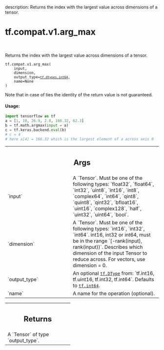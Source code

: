 description: Returns the index with the largest value across dimensions of a tensor.

<div itemscope itemtype="http://developers.google.com/ReferenceObject">
<meta itemprop="name" content="tf.compat.v1.arg_max" />
<meta itemprop="path" content="Stable" />
</div>

# tf.compat.v1.arg_max

<!-- Insert buttons and diff -->

<table class="tfo-notebook-buttons tfo-api nocontent" align="left">

</table>



Returns the index with the largest value across dimensions of a tensor.

<pre class="devsite-click-to-copy prettyprint lang-py tfo-signature-link">
<code>tf.compat.v1.arg_max(
    input,
    dimension,
    output_type=<a href="../../../tf/dtypes.md#int64"><code>tf.dtypes.int64</code></a>,
    name=None
)
</code></pre>



<!-- Placeholder for "Used in" -->

Note that in case of ties the identity of the return value is not guaranteed.

#### Usage:

```python
import tensorflow as tf
a = [1, 10, 26.9, 2.8, 166.32, 62.3]
b = tf.math.argmax(input = a)
c = tf.keras.backend.eval(b)
# c = 4
# here a[4] = 166.32 which is the largest element of a across axis 0
```



<!-- Tabular view -->
 <table class="responsive fixed orange">
<colgroup><col width="214px"><col></colgroup>
<tr><th colspan="2"><h2 class="add-link">Args</h2></th></tr>

<tr>
<td>
`input`
</td>
<td>
A `Tensor`. Must be one of the following types: `float32`, `float64`, `int32`, `uint8`, `int16`, `int8`, `complex64`, `int64`, `qint8`, `quint8`, `qint32`, `bfloat16`, `uint16`, `complex128`, `half`, `uint32`, `uint64`, `bool`.
</td>
</tr><tr>
<td>
`dimension`
</td>
<td>
A `Tensor`. Must be one of the following types: `int16`, `int32`, `int64`.
int16, int32 or int64, must be in the range `[-rank(input), rank(input))`.
Describes which dimension of the input Tensor to reduce across. For vectors,
use dimension = 0.
</td>
</tr><tr>
<td>
`output_type`
</td>
<td>
An optional <a href="../../../tf/dtypes/DType.md"><code>tf.DType</code></a> from: `tf.int16, tf.uint16, tf.int32, tf.int64`. Defaults to <a href="../../../tf.md#int64"><code>tf.int64</code></a>.
</td>
</tr><tr>
<td>
`name`
</td>
<td>
A name for the operation (optional).
</td>
</tr>
</table>



<!-- Tabular view -->
 <table class="responsive fixed orange">
<colgroup><col width="214px"><col></colgroup>
<tr><th colspan="2"><h2 class="add-link">Returns</h2></th></tr>
<tr class="alt">
<td colspan="2">
A `Tensor` of type `output_type`.
</td>
</tr>

</table>

